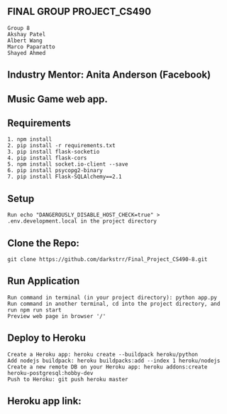 ## FINAL GROUP PROJECT_CS490
    Group 8
    Akshay Patel 
    Albert Wang 
    Marco Paparatto 
    Shayed Ahmed 

## Industry Mentor: Anita Anderson (Facebook)

## Music Game web app.


## Requirements
    1. npm install
    2. pip install -r requirements.txt
    3. pip install flask-socketio
    4. pip install flask-cors
    5. npm install socket.io-client --save
    6. pip install psycopg2-binary
    7. pip install Flask-SQLAlchemy==2.1
## Setup
    Run echo "DANGEROUSLY_DISABLE_HOST_CHECK=true" > .env.development.local in the project directory
## Clone the Repo:
    git clone https://github.com/darkstrr/Final_Project_CS490-8.git


## Run Application
    Run command in terminal (in your project directory): python app.py
    Run command in another terminal, cd into the project directory, and run npm run start
    Preview web page in browser '/'

## Deploy to Heroku
    Create a Heroku app: heroku create --buildpack heroku/python
    Add nodejs buildpack: heroku buildpacks:add --index 1 heroku/nodejs
    Create a new remote DB on your Heroku app: heroku addons:create heroku-postgresql:hobby-dev
    Push to Heroku: git push heroku master
## Heroku app link:
